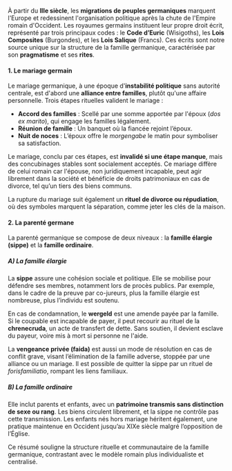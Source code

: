 À partir du **IIIe siècle**, les **migrations de peuples germaniques** marquent l'Europe et redessinent l'organisation politique après la chute de l'Empire romain d'Occident. Les royaumes germains instituent leur propre droit écrit, représenté par trois principaux codes : le **Code d’Euric** (Wisigoths), les **Lois Composites** (Burgondes), et les **Lois Salique** (Francs). Ces écrits sont notre source unique sur la structure de la famille germanique, caractérisée par son **pragmatisme** et ses **rites**.

#### 1. Le mariage germain

Le mariage germanique, à une époque d'**instabilité politique** sans autorité centrale, est d'abord une **alliance entre familles**, plutôt qu'une affaire personnelle. Trois étapes rituelles valident le mariage :

- **Accord des familles** : Scellé par une somme apportée par l'époux (*dos ex marito*), qui engage les familles légalement.
- **Réunion de famille** : Un banquet où la fiancée rejoint l’époux.
- **Nuit de noces** : L’époux offre le *morgengabe* le matin pour symboliser sa satisfaction.

Le mariage, conclu par ces étapes, est **invalidé si une étape manque**, mais des concubinages stables sont socialement acceptés. Ce mariage diffère de celui romain car l'épouse, non juridiquement incapable, peut agir librement dans la société et bénéficie de droits patrimoniaux en cas de divorce, tel qu’un tiers des biens communs.

La rupture du mariage suit également un **rituel de divorce ou répudiation**, où des symboles marquent la séparation, comme jeter les clés de la maison.

#### 2. La parenté germane

La parenté germanique se compose de deux niveaux : la **famille élargie (sippe)** et la **famille ordinaire**.

##### A) La famille élargie

La **sippe** assure une cohésion sociale et politique. Elle se mobilise pour défendre ses membres, notamment lors de procès publics. Par exemple, dans le cadre de la preuve par co-jureurs, plus la famille élargie est nombreuse, plus l’individu est soutenu.

En cas de condamnation, le **wergeld** est une amende payée par la famille. Si le coupable est incapable de payer, il peut recourir au rituel de la **chrenecruda**, un acte de transfert de dette. Sans soutien, il devient esclave du payeur, voire mis à mort si personne ne l'aide.

La **vengeance privée (faida)** est aussi un mode de résolution en cas de conflit grave, visant l’élimination de la famille adverse, stoppée par une alliance ou un mariage. Il est possible de quitter la sippe par un rituel de *forisfamiliatio*, rompant les liens familiaux.

##### B) La famille ordinaire

Elle inclut parents et enfants, avec un **patrimoine transmis sans distinction de sexe ou rang**. Les biens circulent librement, et la sippe ne contrôle pas cette transmission. Les enfants nés hors mariage héritent également, une pratique maintenue en Occident jusqu’au XIXe siècle malgré l’opposition de l’Église. 

Ce résumé souligne la structure rituelle et communautaire de la famille germanique, contrastant avec le modèle romain plus individualiste et centralisé.